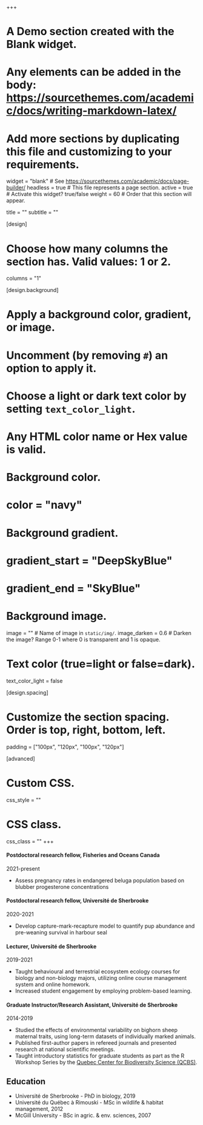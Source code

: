+++
# A Demo section created with the Blank widget.
# Any elements can be added in the body: https://sourcethemes.com/academic/docs/writing-markdown-latex/
# Add more sections by duplicating this file and customizing to your requirements.

widget = "blank"  # See https://sourcethemes.com/academic/docs/page-builder/
headless = true  # This file represents a page section.
active = true # Activate this widget? true/false
weight = 60  # Order that this section will appear.

title = ""
subtitle = ""

[design]
  # Choose how many columns the section has. Valid values: 1 or 2.
  columns = "1"

[design.background]
  # Apply a background color, gradient, or image.
  #   Uncomment (by removing `#`) an option to apply it.
  #   Choose a light or dark text color by setting `text_color_light`.
  #   Any HTML color name or Hex value is valid.

  # Background color.
  # color = "navy"

  # Background gradient.
  # gradient_start = "DeepSkyBlue"
  # gradient_end = "SkyBlue"

  # Background image.
  image = ""  # Name of image in `static/img/`.
  image_darken = 0.6  # Darken the image? Range 0-1 where 0 is transparent and 1 is opaque.

  # Text color (true=light or false=dark).
  text_color_light = false

[design.spacing]
  # Customize the section spacing. Order is top, right, bottom, left.
  padding = ["100px", "120px", "100px", "120px"]

[advanced]
 # Custom CSS.
 css_style = ""

 # CSS class.
 css_class = ""
+++





#### Postdoctoral research fellow, Fisheries and Oceans Canada
2021-present

* Assess pregnancy rates in endangered beluga population based on blubber progesterone concentrations

#### Postdoctoral research fellow, Université de Sherbrooke
2020-2021

* Develop capture-mark-recapture model to quantify pup abundance and pre-weaning survival in harbour seal

#### Lecturer, Université de Sherbrooke
2019-2021

* Taught behavioural and terrestrial ecosystem ecology courses for biology and non-biology majors, utilizing online course management system and online homework.
* Increased student engagement by employing problem-based learning.

#### Graduate Instructor/Research Assistant, Université de Sherbrooke
2014-2019

* Studied the effects of environmental variability on bighorn sheep maternal traits, using long-term datasets of individually marked animals.
* Published first-author papers in refereed journals and presented research at national scientific meetings.
* Taught introductory statistics for graduate students as part as the R Workshop Series by the [Quebec Center for Biodiversity Science (QCBS)](https://r.qcbs.ca). 

## Education

* Université de Sherbrooke - PhD in biology, 2019
* Université du Québec à Rimouski - MSc in wildlife & habitat management, 2012
* McGill University - BSc in agric. & env. sciences, 2007
